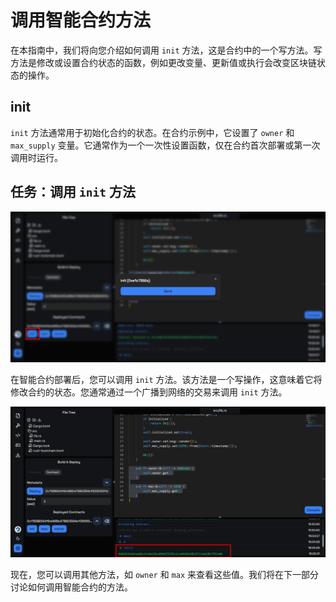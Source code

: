 # 调用智能合约方法

在本指南中，我们将向您介绍如何调用 `init` 方法，这是合约中的一个写方法。写方法是修改或设置合约状态的函数，例如更改变量、更新值或执行会改变区块链状态的操作。

## init

`init` 方法通常用于初始化合约的状态。在合约示例中，它设置了 `owner` 和 `max_supply` 变量。它通常作为一个一次性设置函数，仅在合约首次部署或第一次调用时运行。

## 任务：调用 `init` 方法

![](https://raw.githubusercontent.com/POLearn/stylish-course-to-stylus/refs/heads/master/content/assets/images/contract_init.png)  

在智能合约部署后，您可以调用 `init` 方法。该方法是一个写操作，这意味着它将修改合约的状态。您通常通过一个广播到网络的交易来调用 `init` 方法。

![](https://raw.githubusercontent.com/POLearn/stylish-course-to-stylus/refs/heads/master/content/assets/images/contract_init_success.png)  

现在，您可以调用其他方法，如 `owner` 和 `max` 来查看这些值。我们将在下一部分讨论如何调用智能合约的方法。